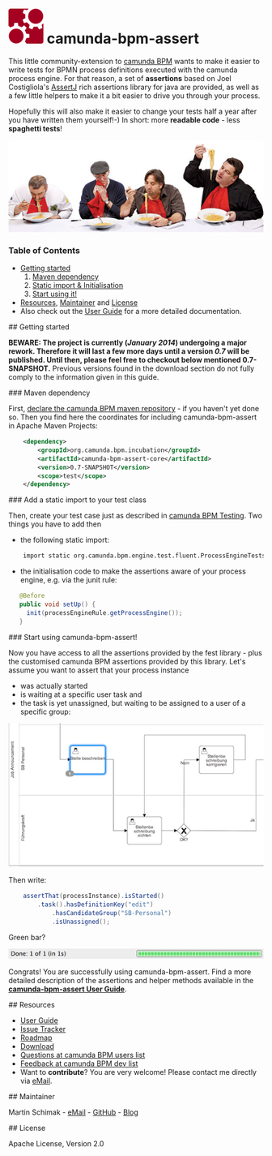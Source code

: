 # ![camunda logo](./camunda-bpm-assert-core/src/main/resources/images/camunda.png)&nbsp;camunda-bpm-assert 

This little community-extension to [camunda BPM](http://camunda.org) wants to make it easier to write tests for BPMN process definitions executed with the camunda process engine. 
For that reason, a set of **assertions** based on Joel Costigliola's [AssertJ](https://github.com/joel-costigliola/assertj-core) rich assertions library for java are provided, as well as a few little helpers to make it a bit easier to drive you through your process.
 
Hopefully this will also make it easier to change your tests half a year after you have written them yourself!-) In short: more **readable code** - less **spaghetti tests**!

![Spaghetti Test](./camunda-bpm-assert-core/src/main/resources/images/spaghetti-test.jpg)

### Table of Contents

 * [Getting started](#getting-started)
   1. [Maven dependency](#maven-dependency)
   1. [Static import & Initialisation](#static-import)
   1. [Start using it!](#start-using)
 * [Resources](#resources), [Maintainer](#maintainer) and [License](#license)
 * Also check out the [User Guide](./camunda-bpm-assert-core/README.md) for a more detailed documentation.

<a name="getting-started"/>
## Getting started

**BEWARE: The project is currently (*January 2014*) undergoing a major rework. Therefore it will last a few more days until a version *0.7* will be published. Until then, please feel free to checkout below mentioned 0.7-SNAPSHOT.** Previous versions found in the download section do not fully comply to the information given in this guide.

<a name="maven-dependency"/>
### Maven dependency

First, [declare the camunda BPM maven repository](http://www.camunda.org/get-started/#apache-maven) - if you haven't yet done so. Then you find here the coordinates for including camunda-bpm-assert in Apache Maven Projects:

```xml  
	<dependency>
	    <groupId>org.camunda.bpm.incubation</groupId>
    	<artifactId>camunda-bpm-assert-core</artifactId>
    	<version>0.7-SNAPSHOT</version>
    	<scope>test</scope>
	</dependency>
```

<a name="static-import"/>
### Add a static import to your test class

Then, create your test case just as described in [camunda BPM Testing](http://docs.camunda.org/latest/guides/user-guide/#testing). Two things you have to add then 

 * the following static import:

```xml  
	import static org.camunda.bpm.engine.test.fluent.ProcessEngineTests.*;
```
  
 * the initialisation code to make the assertions aware of your process engine, e.g. via the junit rule:
 
```java  
   @Before
   public void setUp() {
     init(processEngineRule.getProcessEngine());
   }
```
	
<a name="start-using"/>
### Start using camunda-bpm-assert!

Now you have access to all the assertions provided by the fest library - plus the customised camunda BPM assertions provided by this library. Let's assume you want to assert that your process instance 

 * was actually started 
 * is waiting at a specific user task and
 * the task is yet unassigned, but waiting to be assigned to a user of a specific group:
 
![Green Bar](./camunda-bpm-assert-core/src/main/resources/images/job-announcement.png)

Then write:

```java	
	assertThat(processInstance).isStarted()
		.task().hasDefinitionKey("edit")
			.hasCandidateGroup("SB-Personal")
			.isUnassigned();
```

Green bar? 

![Green Bar](./camunda-bpm-assert-core/src/main/resources/images/green-bar.png)

Congrats! You are successfully using camunda-bpm-assert. Find a more detailed description of the assertions and helper methods available in the [**camunda-bpm-assert User Guide**](./camunda-bpm-assert-core/README.md).

<a name="resources"/>
## Resources

* [User Guide](./camunda-bpm-assert-core/README.md) 
* [Issue Tracker](https://github.com/camunda/camunda-bpm-assert/issues) 
* [Roadmap](https://github.com/camunda/camunda-bpm-assert/issues) 
* [Download](https://github.com/camunda/camunda-bpm-assert/releases)
* [Questions at camunda BPM users list](https://groups.google.com/forum/?fromgroups#!forum/camunda-bpm-users)
* [Feedback at camunda BPM dev list](https://groups.google.com/forum/?fromgroups#!forum/camunda-bpm-dev)
* Want to **contribute**? You are very welcome! Please contact me directly via [eMail](mailto:martin.schimak@plexiti.com).

<a name="maintainer"/>
## Maintainer

Martin Schimak - [eMail](mailto:martin.schimak@plexiti.com) - [GitHub](https://github.com/martinschimak) - [Blog](http://plexiti.com)

<a name="license"/>
## License

Apache License, Version 2.0
